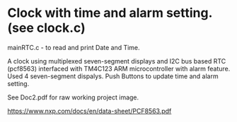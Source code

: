 # Clock with time and alarm setting. (see clock.c)

mainRTC.c - to read and print Date and Time.

A clock using multiplexed seven-segment displays and I2C bus based RTC (pcf8563) interfaced with TM4C123 ARM microcontroller with alarm feature.
Used 4 seven-segment dispalys. Push Buttons to update time and alarm setting. 

See Doc2.pdf for raw working project image.

https://www.nxp.com/docs/en/data-sheet/PCF8563.pdf
